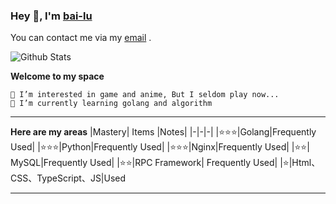 ### Hey 👋, I'm [bai-lu][homePage]

You can contact me via my [email][myEmail] .

![Github Stats](https://github-readme-stats.vercel.app/api?username=bai-lu&show_icons=true)  

**Welcome to my space**

```
👀 I’m interested in game and anime, But I seldom play now...
🌱 I’m currently learning golang and algorithm
```

---

**Here are my areas**
|Mastery| Items |Notes|
|-|-|-|
|⭐⭐⭐|Golang|Frequently Used|
|⭐⭐⭐|Python|Frequently Used|
|⭐⭐⭐|Nginx|Frequently Used|
|⭐⭐| MySQL|Frequently Used|
|⭐⭐|RPC Framework| Frequently Used|
|⭐|Html、CSS、TypeScript、JS|Used

---

[homePage]: https://bai-lu.github.io/
[myEmail]: vasterlu@gmail.com

<!---
bai-lu/bai-lu is a ✨ special ✨ repository because its `README.md` (this file) appears on your GitHub profile.
You can click the Preview link to take a look at your changes.
--->

